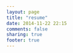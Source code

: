 ```yaml
---
layout: page
title: "resume"
date: 2014-11-22 22:15
comments: false
sharing: true
footer: true
---
```



